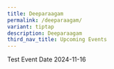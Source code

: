 ```yaml
---
title: Deeparaagam
permalink: /deeparaagam/
variant: tiptap
description: Deeparaagam
third_nav_title: Upcoming Events
---
```

<p>Test Event Date 2024-11-16</p>